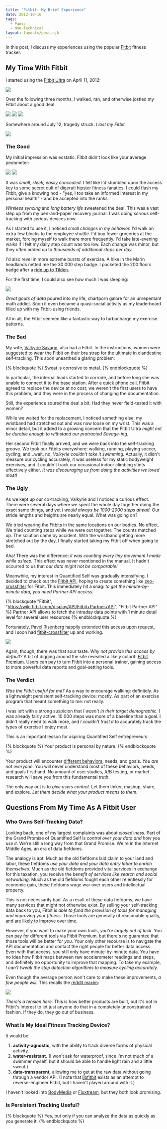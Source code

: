 ```yaml
---
title: "Fitbit: My Brief Experience"
date: 2012-10-16
tags:
  - Panic
  - Non-Technical
layout: layouts/post.njk
---
```


In this post, I discuss my experiences using the popular [Fitbit](http://www.fitbit.com/) fitness tracker.

<!-- more -->

## My Time With Fitbit

I started using the [Fitbit Ultra](http://www.fitbit.com/product) on April 11, 2012:

<img src="https://lh6.googleusercontent.com/-BbdI4RDLEPg/UH4U2PwH7AI/AAAAAAAAAFI/cdY5hnwl3so/s400/steps-april.jpg" />

Over the following three months, I walked, ran, and otherwise jostled my Fitbit about a good deal:

<img src="https://lh6.googleusercontent.com/-Rk-sPLHtYVg/UH4U3FhjRJI/AAAAAAAAAFY/J7Ygbqqfi_k/s288/lifetime-steps.jpg" />
<img src="https://lh4.googleusercontent.com/-663jKpbc6yw/UH4U3vzf8EI/AAAAAAAAAFg/-EnTuoTD9LQ/s288/lifetime-floors.jpg" />
<img src="https://lh4.googleusercontent.com/-yzUccJOlbCQ/UH4U36eSCJI/AAAAAAAAAFk/Qmx-r-swHwc/s800/lifetime-distance.jpg" />

Somewhere around July 12, tragedy struck: *I lost my Fitbit.*

<img src="https://lh3.googleusercontent.com/--zc0squq1yo/UH4U1nCGuQI/AAAAAAAAAE8/aDOP5c1f0pw/s400/steps-july.jpg" />

### The Good

My initial impression was ecstatic. Fitbit didn't look like your average pedometer:

<img src="https://lh5.googleusercontent.com/-eLa1uqTeKRg/UH4U5G5GSNI/AAAAAAAAAF0/RiNA89GciGQ/s288/fitbit.jpg" />
<img src="https://lh5.googleusercontent.com/-eRCIrQhA5Kk/UH4U1SaRsKI/AAAAAAAAAE0/4y8n3UjOl-c/s288/janky-pedometer.jpg" />

It was *small, sleek, easily concealed.* I felt like I'd stumbled upon the access key to some secret cult of digerati hipster fitness fanatics. I could flash my Fitbit, give a knowing nod - "yes, I too take an informed interest in my personal health" - and be accepted into the ranks.

*Wireless syncing* and *long battery life* sweetened the deal. This was a vast step up from my pen-and-paper recovery journal. I was doing *serious* self-tracking with *serious* devices now.

As I started to use it, I noticed *small changes in my behavior.* I'd walk an extra few blocks to the employee shuttle. I'd buy fewer groceries at the market, forcing myself to walk there more frequently. I'd take late-evening walks if I felt my daily step count was too low. Each change was minor, but they often added up to *thousands of additional steps per day.*

I'd also revel in more extreme bursts of exercise. A hike in the Marin headlands netted me the 30 000 step badge. I pocketed the 200 floors badge after a [ride up to Tilden](http://goo.gl/maps/jB7fa).

For the first time, I could also see how much I was sleeping:

<img src="https://lh6.googleusercontent.com/-QGWtSgEdMz8/UH4U5qNFyXI/AAAAAAAAAF8/5dGzfE_2YBk/s400/sleep-graph.jpg" />

*Great gouts of data* poured into my life, chartporn galore for an unrepentant math addict. Soon it even became a quasi-social activity as my leaderboard filled up with my Fitbit-using friends.

All in all, the Fitbit seemed like a fantastic way to turbocharge my exercise patterns.

### The Bad

My wife, [Valkyrie Savage](http://www.eecs.berkeley.edu/~valkyrie/), also had a Fitbit. In the instructions, women were suggested to wear the Fitbit on their bra strap for the ultimate in clandestine self-tracking. This soon unearthed a glaring problem:

{% blockquote %}
Sweat is corrosive to metal.
{% endblockquote %}

In particular, the internal leads started to corrode, and before long she was unable to connect it to the base station. After a quick phone call, Fitbit agreed to replace the device at no cost; we weren't the first users to have this problem, and they were in the process of changing the documentation.

Still, the experience soured the deal a bit. Had they never field-tested it with women?

While we waited for the replacement, I noticed something else: my wristband had stretched out and was now loose on my wrist. This was a minor detail, but it added to a growing concern that the Fitbit Ultra *might not be durable enough to withstand our protracted Savage-ing.*

Her second Fitbit finally arrived, and we were back into the self-tracking groove. We took our Fitbits everywhere: walking, running, playing soccer, cycling, and...wait, no, *Valkyrie couldn't take it swimming.* Actually, it didn't measure our cycling accurately, it was useless for my static bodyweight exercises, and it couldn't track our occasional indoor climbing stints effectively either. *It was discouraging us from doing the activities we loved most!*

### The Ugly

As we kept up our co-tracking, Valkyrie and I noticed a curious effect. There were several days where we spent the whole day together doing the exact same things, and yet *I would always be 1000-2000 steps ahead.* Our stride lengths and heights are nearly equal. What was going on?

We tried wearing the Fitbits in the same locations on our bodies. No effect. We tried counting steps while we were out together. The counts matched up. The solution came by accident. With the wristband getting more stretched out by the day, I finally started taking my Fitbit off when going to bed.

Aha! There was the difference: *it was counting every tiny movement I made while asleep.* This effect was never mentioned in the manual. It hadn't occurred to us that *our data might not be comparable!*

Meanwhile, my interest in Quantified Self was gradually intensifying. I decided to check out the [Fitbit API](http://dev.fitbit.com/), hoping to create something like [zeo-crossfilter](https://github.com/beaugunderson/zeo-crossfilter) for Fitbit. This immediately hit a snag: *to get the minute-by-minute data, you need Partner API access.*

{% blockquote "Fitbit", "https://wiki.fitbit.com/display/API/Fitbit+Partner+API", "Fitbit Partner API" %}
Partner API allows to fetch the intraday data points with 1 minute detail level for several user resources
{% endblockquote %}

Fortunately, [Pavel Risenberg](http://pavelrisenberg.com/) happily extended this access upon request, and I soon had [fitbit-crossfilter](https://github.com/candu/fitbit-crossfilter) up and working.

<img src="https://lh6.googleusercontent.com/-Ys7TdGOf2kI/UH4U6Tb2pRI/AAAAAAAAAGE/yVHssco65NU/s640/fitbit-crossfilter.jpg" />

Again, though, there was that sour taste. *Why not provide this access by default?* A bit of digging around the site revealed a likely culprit: [Fitbit Premium](http://www.fitbit.com/premium/about). Users can pay to turn Fitbit into a personal trainer, gaining access to more powerful data reports and goal-setting tools.

### The Verdict

*Was the Fitbit useful for me?* As a way to encourage walking: definitely. As a lightweight persistent self-tracking device: mostly. As part of an exercise program that meant something to me: not really.

I was left with a strong suspicion that *I wasn't in their target demographic.* I was already fairly active. 10 000 steps was more of a baseline than a goal. I didn't really need to walk more, and *I couldn't trust it* to accurately track the types of exercise I enjoy most.

This is an important lesson for aspiring Quantified Self entrepreneurs:

{% blockquote %}
Your product is personal by nature.
{% endblockquote %}

Your product will encounter [different behaviors](http://quantifiedself.com/2012/08/nir-eyal-knowing-your-behaviour-type-from-gary-wolf-on-vimeo/), needs, and goals. *You are not everyone.* You will never understand most of these behaviors, needs, and goals firsthand. No amount of user studies, A/B testing, or market research will save you from this fundamental truth.

The only way out is to *give users control.* Let them tinker, mashup, share, and explore. *Let them decide what your product means to them.*

## Questions From My Time As A Fitbit User

### Who Owns Self-Tracking Data?

Looking back, one of my largest complaints was about *closed-ness.* Part of the Grand Promise of Quantified Self is *control over your data and how you use it.* We're still a long way from that Grand Promise. We're in the Internet Middle Ages, an era of data fiefdoms.

The analogy is apt. Much as the old fiefdoms laid claim to your land and labor, these fiefdoms *use your data and your data entry labor to enrich themselves.* Much as the old fiefdoms provided vital services in exchange for this taxation, you receive the *benefit of services like search and social networking.* Much as the old fiefdoms fought each other relentlessly for economic gain, these fiefdoms wage war over users and intellectual property.

This is not necessarily bad. As a result of these data fiefdoms, we have many services that might not otherwise exist. By selling your self-tracking data back to you, Fitbit is *able to fund the provision of tools for managing and improving your fitness.* Those tools are generally of reasonable quality, and are likely to improve over time.

However, if you want to make your own tools, *you're largely out of luck.* You can pay for different tools via Fitbit Premium, but there's no guarantee that those tools will be better for *you.* Your only other recourse is to navigate the API documentation and contact the right people for better data access. Even with that access, you still only have minute-by-minute data. You have no idea how Fitbit maps between raw accelerometer readings and steps, and definitely no opportunity to improve that mapping. To take my example, *I can't tweak the step detection algorithms to measure cycling accurately.*

Even though the average person won't care to make these improvements, *a few people will.* This recalls the [reddit maxim](https://www.facebook.com/photo.php?fbid=3563106890027):

<img src="https://lh6.googleusercontent.com/-Y4JWrp5wBmU/UH4U4dNSO-I/AAAAAAAAAFs/qCIibiyvafk/s400/give-a-damn.jpg" />

*There's a tension here.* This is how better products are built, but it's not in Fitbit's interest to let just anyone do that in a completely unconstrained fashion. If they do, they go out of business.

### What Is My Ideal Fitness Tracking Device?

It would be:

1. **activity-agnostic,** with the ability to track diverse forms of physical activity.
2. **water-resistant.** (I won't ask for waterproof, since I'm not much of a swimmer myself, but it should be able to handle light rain and a little sweat.)
3. **data-transparent,** allowing me to get at the raw data without going through a vendor API. (I note that [libfitbit](https://github.com/qdot/libfitbit) exists as an attempt to reverse-engineer Fitbit, but I haven't played around with it.)

I haven't looked into [BodyMedia](http://www.bodymedia.com/) or [Fluxtream](https://fluxtream.com), but they both look promising.

### Is Persistent Tracking Useful?

{% blockquote %}
Yes, but only if you can analyze the data as quickly as you generate it.
{% endblockquote %}
